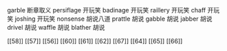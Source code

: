 




garble 断章取义
persiflage 开玩笑
badinage 开玩笑
raillery 开玩笑
chaff 开玩笑
joshing 开玩笑
nonsense 胡说八道
prattle 胡说
gabble 胡说
jabber 胡说
drivel 胡说
waffle 胡说
blather 胡说

[[58]]
[[57]]
[[56]]
[[60]]
[[61]]
[[62]]
[[67]]
[[64]]
[[65]]
[[66]]